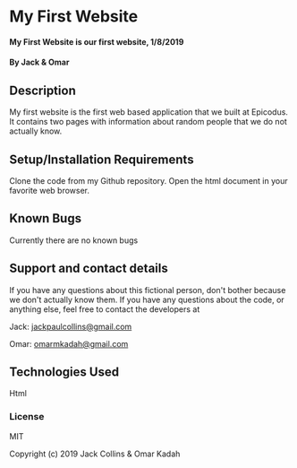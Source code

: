 # My First Website

#### My First Website is our first website, 1/8/2019

#### By Jack & Omar

## Description

My first website is the first web based application that we built at Epicodus. It contains two pages with information about random people that we do not actually know.

## Setup/Installation Requirements

Clone the code from my Github repository. Open the html document in your favorite web browser.

## Known Bugs

Currently there are no known bugs

## Support and contact details

If you have any questions about this fictional person, don't bother because we don't actually know them. If you have any questions about the code, or anything else, feel free to contact the developers at

Jack: jackpaulcollins@gmail.com

Omar: omarmkadah@gmail.com

## Technologies Used

Html

### License

MIT

Copyright (c) 2019 Jack Collins & Omar Kadah
